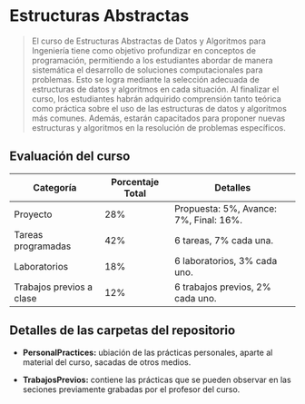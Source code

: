 # Estructuras Abstractas

> El curso de Estructuras Abstractas de Datos y Algoritmos para Ingeniería tiene como objetivo profundizar en conceptos de programación, permitiendo a los estudiantes abordar de manera sistemática el desarrollo de soluciones computacionales para problemas. Esto se logra mediante la selección adecuada de estructuras de datos y algoritmos en cada situación. Al finalizar el curso, los estudiantes habrán adquirido comprensión tanto teórica como práctica sobre el uso de las estructuras de datos y algoritmos más comunes. Además, estarán capacitados para proponer nuevas estructuras y algoritmos en la resolución de problemas específicos.



## Evaluación del curso


| Categoría                   | Porcentaje Total | Detalles                                      |
|-----------------------------|------------------|-----------------------------------------------|
| Proyecto                    | 28%              | Propuesta: 5%, Avance: 7%, Final: 16%.        |
| Tareas programadas          | 42%              | 6 tareas, 7% cada una.                        |
| Laboratorios                | 18%              | 6 laboratorios, 3% cada uno.                  |
| Trabajos previos a clase    | 12%              | 6 trabajos previos, 2% cada uno.              |

## Detalles de las carpetas del repositorio

* **PersonalPractices:** ubiación de las prácticas personales, aparte al material del curso, sacadas de otros medios.

* **TrabajosPrevios:** contiene las prácticas que se pueden observar en las seciones previamente grabadas por el profesor del curso. 